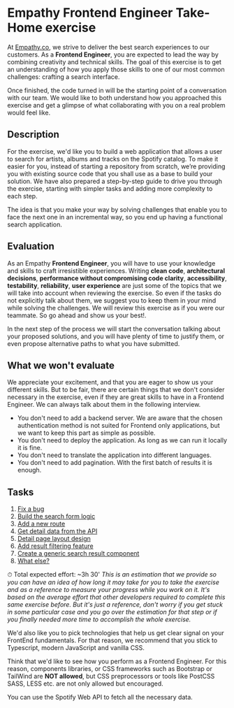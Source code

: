 # Empathy Frontend Engineer Take-Home exercise

At [Empathy.co](https://empathy.co), we strive to deliver the best search experiences to our customers. As a **Frontend
Engineer**, you are expected to lead the way by combining creativity and technical skills. The goal of this exercise is
to get an understanding of how you apply those skills to one of our most common challenges: crafting a search interface.

Once finished, the code turned in will be the starting point of a conversation with our team. We would like to both
understand how you approached this exercise and get a glimpse of what collaborating with you on a real problem would
feel like.

## Description

For the exercise, we'd like you to build a web application that allows a user to search for artists, albums and tracks
on the Spotify catalog. To make it easier for you, instead of starting a repository from scratch, we’re providing you
with existing source code that you shall use as a base to build your solution. We have also prepared a step-by-step
guide to drive you through the exercise, starting with simpler tasks and adding more complexity to each step.

The idea is that you make your way by solving challenges that enable you to face the next one in an incremental way, so
you end up having a functional search application.

## Evaluation

As an Empathy **Frontend Engineer**, you will have to use your knowledge and skills to craft irresistible experiences.
Writing **clean code**, **architectural decisions**, **performance without compromising code clarity**,
**accessibility**, **testability**, **reliability**, **user experience** are just some of the topics that we will take
into account when reviewing the exercise. So even if the tasks do not explicitly talk about them, we suggest you to keep
them in your mind while solving the challenges. We will review this exercise as if you were our teammate. So go ahead
and show us your best!.

In the next step of the process we will start the conversation talking about your proposed solutions, and you will have
plenty of time to justify them, or even propose alternative paths to what you have submitted.

## What we won't evaluate

We appreciate your excitement, and that you are eager to show us your different skills. But to be fair, there are
certain things that we don't consider necessary in the exercise, even if they are great skills to have in a Frontend
Engineer. We can always talk about them in the following interview.

- You don't need to add a backend server. We are aware that the chosen authentication method is not suited for Frontend
  only applications, but we want to keep this part as simple as possible.
- You don't need to deploy the application. As long as we can run it locally it is fine.
- You don't need to translate the application into different languages.
- You don't need to add pagination. With the first batch of results it is enough.

## Tasks

1. [Fix a bug](statement/1-fix-a-bug.md)
2. [Build the search form logic](statement/2-build-the-search-form-logic.md)
3. [Add a new route](statement/3-add-a-new-route.md)
4. [Get detail data from the API](statement/4-get-detail-data-from-the-api.md)
5. [Detail page layout design](statement/5-detail-page-layout-design.md)
6. [Add result filtering feature](statement/6-add-result-filtering-feature.md)
7. [Create a generic search result component](statement/7-create-generic-search-result-component.md)
8. [What else?](statement/8-what-else.md)

⏱ Total expected effort: ~3h 30' _This is an estimation that we provide so you can have an idea of how long it may take
for you to take the exercise and as a reference to measure your progress while you work on it. It's based on the average
effort that other developers required to complete this same exercise before. But it's just a reference, don't worry if
you get stuck in some particular case and you go over the estimation for that step or if you finally needed more time to
accomplish the whole exercise._

We'd also like you to pick technologies that help us get clear signal on your FrontEnd fundamentals. For that reason, we
recommend that you stick to Typescript, modern JavaScript and vanilla CSS.

Think that we'd like to see how you perform as a Frontend Engineer. For this reason, components libraries, or CSS
frameworks such as Bootstrap or TailWind are **NOT allowed**, but CSS preprocessors or tools like PostCSS SASS, LESS
etc. are not only allowed but encouraged.

You can use the Spotify Web API to fetch all the necessary data.
